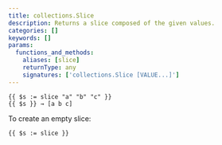 ```yaml
---
title: collections.Slice
description: Returns a slice composed of the given values.
categories: []
keywords: []
params:
  functions_and_methods:
    aliases: [slice]
    returnType: any
    signatures: ['collections.Slice [VALUE...]']
---
```


```go-html-template
{{ $s := slice "a" "b" "c" }}
{{ $s }} → [a b c]
```

To create an empty slice:

```go-html-template
{{ $s := slice }}
```
